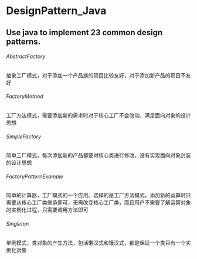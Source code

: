 # DesignPattern_Java
Use java to implement 23 common design patterns.
---
###### AbstractFactory 
抽象工厂模式，对于添加一个产品族的项目比较友好，对于添加新产品的项目不友好
###### FactoryMethod
工厂方法模式，需要添加新的需求时对于核心工厂不会改动，满足面向对象的设计思想
###### SimpleFactory
简单工厂模式，每次添加新的产品都要对核心类进行修改，没有实现面向对象封装的设计思想
###### FactoryPatternExample
简单的计算器，工厂模式的一个应用。选择的是工厂方法模式，添加新的运算时只需要从核心工厂类继承即可，无需改变核心工厂类，而且用户不需要了解运算对象的实例化过程，只需要调用方法即可
###### Singleton
单例模式，类对象的产生方法，包活懒汉式和饿汉式，都是保证一个类只有一个实例化对象